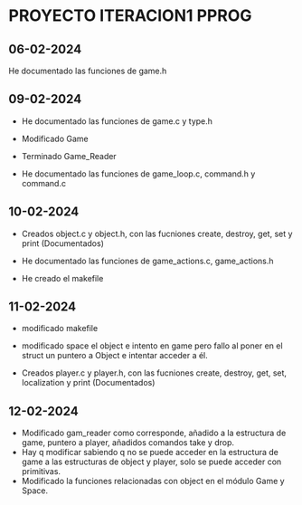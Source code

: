 # PROYECTO ITERACION1 PPROG
## 06-02-2024
He documentado las funciones de game.h

## 09-02-2024
- He documentado las funciones de game.c y type.h
- Modificado Game
- Terminado Game_Reader

- He documentado las funciones de game_loop.c, command.h y command.c

## 10-02-2024
- Creados object.c y object.h, con las fucniones create, destroy, get, set y print (Documentados)

- He documentado las funciones de game_actions.c, game_actions.h
- He creado el makefile

## 11-02-2024
- modificado makefile
- modificado space el object e intento en game pero fallo al poner en el struct un puntero a Object 
e intentar acceder a él.

- Creados player.c y player.h, con las fucniones create, destroy, get, set, localization y print (Documentados)

## 12-02-2024
- Modificado gam_reader como corresponde, añadido a la estructura de game, puntero a player, añadidos comandos take y drop.
- Hay q modificar sabiendo q no se puede acceder en la estructura de game a las estructuras de object y player, solo se puede acceder con primitivas.
- Modificado la funciones relacionadas con object en el módulo Game y Space.
